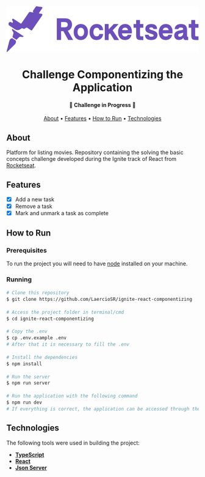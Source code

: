 <p align="center">
  <a href="https://www.rocketseat.com.br/">
    <img src="https://raw.githubusercontent.com/LaercioSR/ignite-react-componentizing/main/public/rocketseat-logo.png" height="120" width="auto" alt="Rocketseat Logo" />
  </a>
</p>
<h1 align="center">Challenge Componentizing the Application</h1>

<h4 align="center">
 🚧  Challenge in Progress  🚧
</h4>

<p align="center">
 <a href="#about">About</a> •
 <a href="#features">Features</a> •
 <a href="#how-to-run">How to Run</a> •
 <a href="#technologies">Technologies</a>
</p>

## About

Platform for listing movies. Repository containing the solving the basic concepts challenge developed during the Ignite track of React from [Rocketseat](https://www.rocketseat.com.br/).

<!-- <p align="center">
  <img src="https://raw.githubusercontent.com/LaercioSR/ignite-react-componentizing/main/public/screenshot.png" height="auto" width="80%" alt="Screenshot" />
</p> -->

## Features

- [x] Add a new task
- [x] Remove a task
- [x] Mark and unmark a task as complete

## How to Run

### Prerequisites

To run the project you will need to have [node](https://nodejs.dev/) installed on your machine.

### Running

```bash
# Clone this repository
$ git clone https://github.com/LaercioSR/ignite-react-componentizing

# Access the project folder in terminal/cmd
$ cd ignite-react-componentizing

# Copy the .env
$ cp .env.example .env
# After that it is necessary to fill the .env

# Install the dependencies
$ npm install

# Run the server
$ npm run server

# Run the application with the following command
$ npm run dev
# If everything is correct, the application can be accessed through the URL http://localhost:8080
```

## Technologies

The following tools were used in building the project:

- **[TypeScript](https://www.typescriptlang.org/)**
- **[React](https://pt-br.reactjs.org/)**
- **[Json Server](https://github.com/typicode/json-server)**
